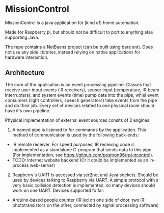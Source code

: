 MissionControl
==============

MissionControl is a java application for (kind of) home automation.

Made for Raspberry pi, but should not be difficult to port to anything else supporting Java. 

The repo contains a NetBeans project (can be built using bare ant). Does not use any side libraries, instead relying on native applications for hardware interaction.

Architecture
------------

The core of the application is an event processing pipeline. Classes that receive user-input events (IR receivers), sensor input (temperature, IR beam interrupters), and system events (time) pump data into the pipe, whiel event consumers (light controllers, speech generators) take events from the pipe and do their job. Every set of devices related to one physical room should have it's own pipeline.

Physical implementation of external event sources consits of 2 engines.

1. A named pipe is listened to for commands by the application. This method of communication is used by the following back-ends:
 * IR remote receiver. For speed purposes, IR receiving code is implemented as a standalone C-program that sends data to this pipe (For implementation, see https://github.com/positron96/rpi-ircontrol).
 * TODO: Internet website backend (Or it could be implemented as an in-process web-server)
2. Raspberry's UART is accessed via ser2net and Java sockets. Should be used by devices talking to Raspberry via UART. A simple protocol with a very basic collision detection is implemented, so many devices should work on one UART. Devices supported fo far:
 * Arduino-based people counter (IR led on one side of door, two IR-phototransistors on the other, connected by signal processing software)
